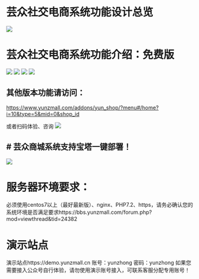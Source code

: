 # 芸众社交电商系统功能设计总览
![](https://yunzmall-1251768088.cos.ap-guangzhou.myqcloud.com/yunzhong/%E6%A1%86%E6%9E%B6%E5%9B%BE202007.jpeg)

# 芸众社交电商系统功能介绍：免费版
![](https://b.yunzmall.com/images/10/2021/01/VZg0SQFi0BEdEhkQkeZqqysSif0b10.jpg)
![](https://b.yunzmall.com/images/10/2021/01/grRV8ju70B2xXv8ZJRv55U1JzIXm2j.jpg)
![](https://b.yunzmall.com/images/10/2021/01/KKZVuBUUw0g0gI8FbI83UF880KG3jv.jpg)
![](https://b.yunzmall.com/images/10/2021/01/xEweLsRg1MeML5pzspr95N5SgeEnlm.jpg)


## 其他版本功能请访问：
https://www.yunzmall.com/addons/yun_shop/?menu#/home?i=10&type=5&mid=0&shop_id

或者扫码体验、咨询
![](https://yunzmall-1251768088.cos.ap-guangzhou.myqcloud.com/yunzhong/%E5%AE%98%E7%BD%91/175751uwidbw2qymgbdaq2%E5%89%AF%E6%9C%AC.png)

## # 芸众商城系统支持宝塔一键部署！
![](https://yunzmall-1251768088.cos.ap-guangzhou.myqcloud.com/yunzhong/%E5%85%8D%E8%B4%B9%E7%89%88/183100q04ncasxr14bpprc.png)

# 服务器环境要求：
必须使用centos7以上（最好最新版）、nginx、PHP7.2、https，请务必确认您的系统环境是否满足要求https://bbs.yunzmall.com/forum.php?mod=viewthread&tid=24382

# 演示站点
演示站点https://demo.yunzmall.cn  账号：yunzhong   密码：yunzhong
如果您需要接入公众号自行体验，请勿使用演示账号接入，可联系客服分配专用账号！

